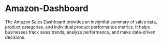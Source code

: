 # Amazon-Dashboard
The Amazon Sales Dashboard provides an insightful summary of sales data, product categories, and individual product performance metrics. It helps businesses track sales trends, analyze performance, and make data-driven decisions.

